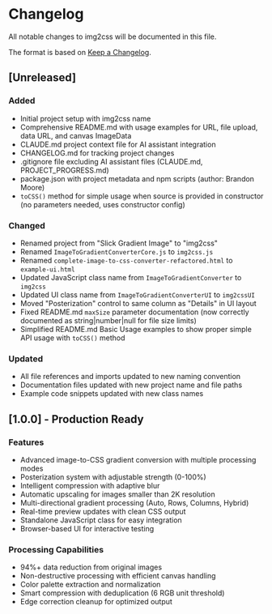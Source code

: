 # Changelog

All notable changes to img2css will be documented in this file.

The format is based on [Keep a Changelog](https://keepachangelog.com/en/1.0.0/).

## [Unreleased]

### Added
- Initial project setup with img2css name
- Comprehensive README.md with usage examples for URL, file upload, data URL, and canvas ImageData
- CLAUDE.md project context file for AI assistant integration
- CHANGELOG.md for tracking project changes
- .gitignore file excluding AI assistant files (CLAUDE.md, PROJECT_PROGRESS.md)
- package.json with project metadata and npm scripts (author: Brandon Moore)
- `toCSS()` method for simple usage when source is provided in constructor (no parameters needed, uses constructor config)

### Changed
- Renamed project from "Slick Gradient Image" to "img2css"
- Renamed `ImageToGradientConverterCore.js` to `img2css.js`
- Renamed `complete-image-to-css-converter-refactored.html` to `example-ui.html`
- Updated JavaScript class name from `ImageToGradientConverter` to `img2css`
- Updated UI class name from `ImageToGradientConverterUI` to `img2cssUI`
- Moved "Posterization" control to same column as "Details" in UI layout
- Fixed README.md `maxSize` parameter documentation (now correctly documented as string|number|null for file size limits)
- Simplified README.md Basic Usage examples to show proper simple API usage with `toCSS()` method

### Updated
- All file references and imports updated to new naming convention
- Documentation files updated with new project name and file paths
- Example code snippets updated with new class names

## [1.0.0] - Production Ready

### Features
- Advanced image-to-CSS gradient conversion with multiple processing modes
- Posterization system with adjustable strength (0-100%)
- Intelligent compression with adaptive blur
- Automatic upscaling for images smaller than 2K resolution
- Multi-directional gradient processing (Auto, Rows, Columns, Hybrid)
- Real-time preview updates with clean CSS output
- Standalone JavaScript class for easy integration
- Browser-based UI for interactive testing

### Processing Capabilities
- 94%+ data reduction from original images
- Non-destructive processing with efficient canvas handling
- Color palette extraction and normalization
- Smart compression with deduplication (6 RGB unit threshold)
- Edge correction cleanup for optimized output